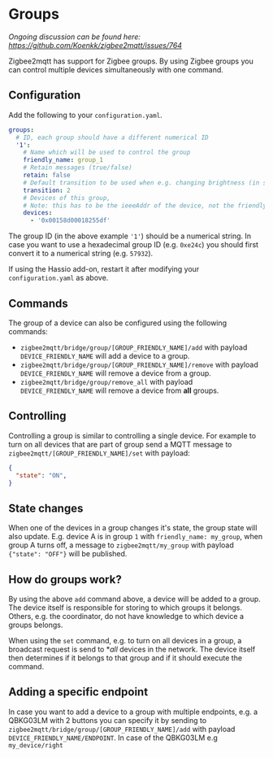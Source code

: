 ---
---
# Groups
*Ongoing discussion can be found here: https://github.com/Koenkk/zigbee2mqtt/issues/764*

Zigbee2mqtt has support for Zigbee groups. By using Zigbee groups you can control multiple devices simultaneously with one command.

## Configuration
Add the following to your `configuration.yaml`.

```yaml
groups:
  # ID, each group should have a different numerical ID
  '1':
    # Name which will be used to control the group
    friendly_name: group_1
    # Retain messages (true/false)
    retain: false
    # Default transition to be used when e.g. changing brightness (in seconds), default 0
    transition: 2
    # Devices of this group,
    # Note: this has to be the ieeeAddr of the device, not the friendly_name!
    devices:
      - '0x00158d00018255df'
```

The group ID (in the above example `'1'`) should be a numerical string. In case you want to use a hexadecimal group ID (e.g. `0xe24c`) you should first convert it to a numerical string (e.g. `57932`).

If using the Hassio add-on, restart it after modifying your `configuration.yaml` as above.

## Commands
The group of a device can also be configured using the following commands:

- `zigbee2mqtt/bridge/group/[GROUP_FRIENDLY_NAME]/add` with payload `DEVICE_FRIENDLY_NAME` will add a device to a group.
- `zigbee2mqtt/bridge/group/[GROUP_FRIENDLY_NAME]/remove` with payload `DEVICE_FRIENDLY_NAME` will remove a device from a group.
- `zigbee2mqtt/bridge/group/remove_all` with payload `DEVICE_FRIENDLY_NAME` will remove a device from **all** groups.

## Controlling
Controlling a group is similar to controlling a single device. For example to turn on all devices that are part of group send a MQTT message to `zigbee2mqtt/[GROUP_FRIENDLY_NAME]/set` with payload:

```json
{
  "state": "ON",
}
```

## State changes
When one of the devices in a group changes it's state, the group state will also update. E.g. device A is in group `1` with `friendly_name: my_group`, when group A turns off, a message to `zigbee2mqtt/my_group` with payload `{"state": "OFF"}` will be published.

## How do groups work?
By using the above `add` command above, a device will be added to a group. The device itself is responsible for storing to which groups it belongs. Others, e.g. the coordinator, do not have knowledge to which device a groups belongs.

When using the `set` command, e.g. to turn on all devices in a group, a broadcast request is send to **all* devices in the network. The device itself then determines if it belongs to that group and if it should execute the command.

## Adding a specific endpoint
In case you want to add a device to a group with multiple endpoints, e.g. a QBKG03LM with 2 buttons you can specify it by sending to `zigbee2mqtt/bridge/group/[GROUP_FRIENDLY_NAME]/add` with payload `DEVICE_FRIENDLY_NAME/ENDPOINT`. In case of the QBKG03LM e.g `my_device/right`
